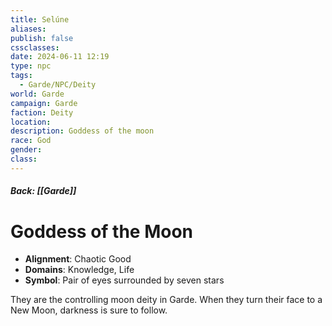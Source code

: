```yaml
---
title: Selúne
aliases: 
publish: false
cssclasses: 
date: 2024-06-11 12:19
type: npc
tags:
  - Garde/NPC/Deity
world: Garde
campaign: Garde
faction: Deity
location: 
description: Goddess of the moon
race: God
gender: 
class:
---
```

##### Back: [[Garde]]
# Goddess of the Moon

- **Alignment**: Chaotic Good
- **Domains**: Knowledge, Life 
- **Symbol**: Pair of eyes surrounded by seven stars

They are the controlling moon deity in Garde. When they turn their face to a New Moon, darkness is sure to follow.